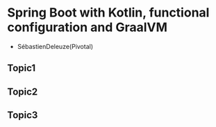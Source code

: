 # Spring Boot with Kotlin, functional configuration and GraalVM

- SébastienDeleuze(Pivotal)

## Topic1

## Topic2

## Topic3
